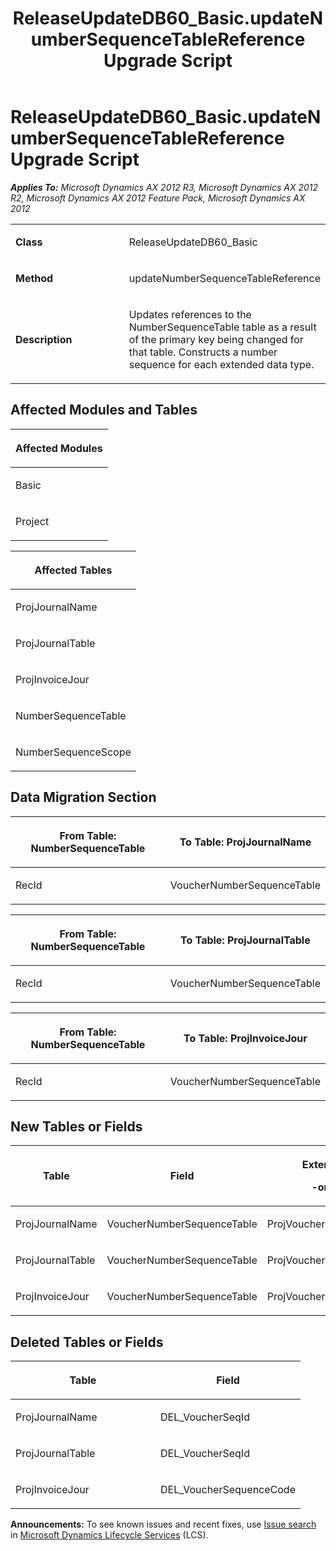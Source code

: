 ﻿---
title: ReleaseUpdateDB60_Basic.updateNumberSequenceTableReference Upgrade Script
TOCTitle: ReleaseUpdateDB60_Basic.updateNumberSequenceTableReference Upgrade Script
ms:assetid: 01aaa579-56c1-bce1-9d6e-8275f3ea92d8
ms:mtpsurl: https://msdn.microsoft.com/en-us/library/JJ684630(v=AX.60)
ms:contentKeyID: 49706327
ms.date: 05/18/2015
mtps_version: v=AX.60
---

# ReleaseUpdateDB60\_Basic.updateNumberSequenceTableReference Upgrade Script 


_**Applies To:** Microsoft Dynamics AX 2012 R3, Microsoft Dynamics AX 2012 R2, Microsoft Dynamics AX 2012 Feature Pack, Microsoft Dynamics AX 2012_

<table>
<colgroup>
<col style="width: 50%" />
<col style="width: 50%" />
</colgroup>
<tbody>
<tr class="odd">
<td><p><strong>Class</strong></p></td>
<td><p>ReleaseUpdateDB60_Basic</p></td>
</tr>
<tr class="even">
<td><p><strong>Method</strong></p></td>
<td><p>updateNumberSequenceTableReference</p></td>
</tr>
<tr class="odd">
<td><p><strong>Description</strong></p></td>
<td><p>Updates references to the NumberSequenceTable table as a result of the primary key being changed for that table. Constructs a number sequence for each extended data type.</p></td>
</tr>
</tbody>
</table>


## Affected Modules and Tables

<table>
<colgroup>
<col style="width: 100%" />
</colgroup>
<thead>
<tr class="header">
<th><p>Affected Modules</p></th>
</tr>
</thead>
<tbody>
<tr class="odd">
<td><p>Basic</p></td>
</tr>
<tr class="even">
<td><p>Project</p></td>
</tr>
</tbody>
</table>


<table>
<colgroup>
<col style="width: 100%" />
</colgroup>
<thead>
<tr class="header">
<th><p>Affected Tables</p></th>
</tr>
</thead>
<tbody>
<tr class="odd">
<td><p>ProjJournalName</p></td>
</tr>
<tr class="even">
<td><p>ProjJournalTable</p></td>
</tr>
<tr class="odd">
<td><p>ProjInvoiceJour</p></td>
</tr>
<tr class="even">
<td><p>NumberSequenceTable</p></td>
</tr>
<tr class="odd">
<td><p>NumberSequenceScope</p></td>
</tr>
</tbody>
</table>


## Data Migration Section

<table>
<colgroup>
<col style="width: 50%" />
<col style="width: 50%" />
</colgroup>
<thead>
<tr class="header">
<th><p>From Table: NumberSequenceTable</p></th>
<th><p>To Table: ProjJournalName</p></th>
</tr>
</thead>
<tbody>
<tr class="odd">
<td><p>RecId</p></td>
<td><p>VoucherNumberSequenceTable</p></td>
</tr>
</tbody>
</table>


<table>
<colgroup>
<col style="width: 50%" />
<col style="width: 50%" />
</colgroup>
<thead>
<tr class="header">
<th><p>From Table: NumberSequenceTable</p></th>
<th><p>To Table: ProjJournalTable</p></th>
</tr>
</thead>
<tbody>
<tr class="odd">
<td><p>RecId</p></td>
<td><p>VoucherNumberSequenceTable</p></td>
</tr>
</tbody>
</table>


<table>
<colgroup>
<col style="width: 50%" />
<col style="width: 50%" />
</colgroup>
<thead>
<tr class="header">
<th><p>From Table: NumberSequenceTable</p></th>
<th><p>To Table: ProjInvoiceJour</p></th>
</tr>
</thead>
<tbody>
<tr class="odd">
<td><p>RecId</p></td>
<td><p>VoucherNumberSequenceTable</p></td>
</tr>
</tbody>
</table>


## New Tables or Fields

<table>
<colgroup>
<col style="width: 33%" />
<col style="width: 33%" />
<col style="width: 33%" />
</colgroup>
<thead>
<tr class="header">
<th><p>Table</p></th>
<th><p>Field</p></th>
<th><p>Extended Data Type</p>
<p>-or- Base Enum</p></th>
</tr>
</thead>
<tbody>
<tr class="odd">
<td><p>ProjJournalName</p></td>
<td><p>VoucherNumberSequenceTable</p></td>
<td><p>ProjVoucherNumberSequenceTable</p></td>
</tr>
<tr class="even">
<td><p>ProjJournalTable</p></td>
<td><p>VoucherNumberSequenceTable</p></td>
<td><p>ProjVoucherNumberSequenceTable</p></td>
</tr>
<tr class="odd">
<td><p>ProjInvoiceJour</p></td>
<td><p>VoucherNumberSequenceTable</p></td>
<td><p>ProjVoucherNumberSequenceTable</p></td>
</tr>
</tbody>
</table>


## Deleted Tables or Fields

<table>
<colgroup>
<col style="width: 50%" />
<col style="width: 50%" />
</colgroup>
<thead>
<tr class="header">
<th><p>Table</p></th>
<th><p>Field</p></th>
</tr>
</thead>
<tbody>
<tr class="odd">
<td><p>ProjJournalName</p></td>
<td><p>DEL_VoucherSeqId</p></td>
</tr>
<tr class="even">
<td><p>ProjJournalTable</p></td>
<td><p>DEL_VoucherSeqId</p></td>
</tr>
<tr class="odd">
<td><p>ProjInvoiceJour</p></td>
<td><p>DEL_VoucherSequenceCode</p></td>
</tr>
</tbody>
</table>

  
**Announcements:** To see known issues and recent fixes, use [Issue search](http://go.microsoft.com/fwlink/?linkid=389258) in [Microsoft Dynamics Lifecycle Services](http://go.microsoft.com/fwlink/?linkid=306505) (LCS).

